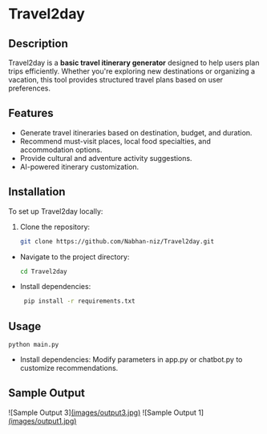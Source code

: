 # Travel2day

## Description
Travel2day is a **basic travel itinerary generator** designed to help users plan trips efficiently. Whether you're exploring new destinations or organizing a vacation, this tool provides structured travel plans based on user preferences.

## Features
- Generate travel itineraries based on destination, budget, and duration.
- Recommend must-visit places, local food specialties, and accommodation options.
- Provide cultural and adventure activity suggestions.
- AI-powered itinerary customization.

## Installation
To set up Travel2day locally:
1. Clone the repository:
   ```bash
   git clone https://github.com/Nabhan-niz/Travel2day.git
- Navigate to the project directory:
   ```bash
   cd Travel2day
- Install dependencies:
  ```bash
   pip install -r requirements.txt
## Usage
    python main.py

- Install dependencies:
Modify parameters in app.py or chatbot.py to customize recommendations.

## Sample Output
![Sample Output 3][(images/output3.jpg)](https://github.com/Nabhan-niz/Travel2day/blob/main/travel3day.jpg)
![Sample Output 1][(images/output1.jpg)](https://github.com/Nabhan-niz/Travel2day/blob/main/travel2day.jpg)
